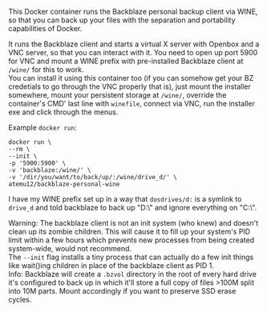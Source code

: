 This Docker container runs the Backblaze personal backup client via WINE, so that you can back up your files with the separation and portability capabilities of Docker.

It runs the Backblaze client and starts a virtual X server with Openbox and a VNC server, so that you can interact with it.
You need to open up port 5900 for VNC and mount a WINE prefix with pre-installed Backblaze client at `/wine/` for this to work.  
You can install it using this container too (if you can somehow get your BZ credetials to go through the VNC properly that is), just mount the installer somewhere, mount your persistent storage at `/wine/`, override the container's CMD' last line with `winefile`, connect via VNC, run the installer exe and click through the menus.

Example `docker run`:

    docker run \
    --rm \
    --init \
    -p '5900:5900' \
    -v 'backblaze:/wine/' \
    -v '/dir/you/want/to/back/up/:/wine/drive_d/' \
    atemu12/backblaze-personal-wine

I have my WINE prefix set up in a way that `dosdrives/d:` is a symlink to `drive_d` and told backblaze to back up "D:\\" and ignore everything on "C:\\".

Warning: The backblaze client is not an init system (who knew) and doesn't clean up its zombie children. This will cause it to fill up your system's PID limit within a few hours which prevents new processes from being created system-wide, would not recommend.  
The `--init` flag installs a tiny process that can actually do a few init things like wait()ing children in place of the backblaze client as PID 1.  
Info: Backblaze will create a `.bzvol` directory in the root of every hard drive it's configured to back up in which it'll store a full copy of files >100M split into 10M parts. Mount accordingly if you want to preserve SSD erase cycles.

